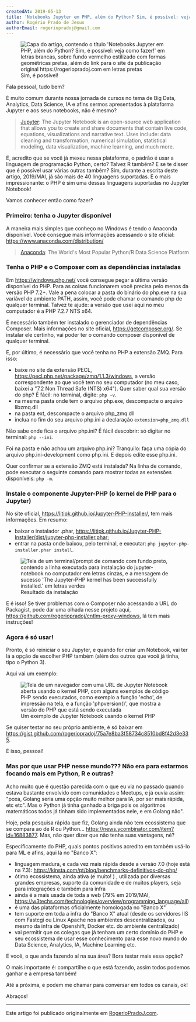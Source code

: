 ```yaml
---
createdAt: 2019-05-13
title: 'Notebooks Jupyter em PHP, além do Python? Sim, é possível: veja como fazer!'
author: Rogério Prado de Jesus
authorEmail: rogeriopradoj@gmail.com
---
```


<figure>
    <img title="Sim, é possível!" src="/assets/images/posts/2019-05-13-notebooks-jupyter-em-php-alem-do-python-sim-e-possivel-veja-como-fazer/13-notebooks-jupyter-em-php-alem-do-python-sim-e-possivel-veja-como-fazer-01.png" alt="Capa do artigo, contendo o título 'Notebooks Jupyter em PHP, além do Python? Sim, é possível: veja como fazer!' em letras brancas, sobre fundo vermelho estilizado com formas geométricas pretas, além do link para o site da publicação original https://rogeriopradoj.com em letras pretas">
    <figcaption>Sim, é possível!</figcaption>
</figure>

Fala pessoal, tudo bem?

É muito comum durante nossa jornada de cursos no tema de Big Data, Analytics, Data Science, IA e afins sermos apresentados à plataforma Jupyter e aos seus notebooks, não é mesmo?

> [Jupyter](https://jupyter.org/): The Jupyter Notebook is an open-source web application that allows you to create and share documents that contain live code, equations, visualizations and narrative text. Uses include: data cleaning and transformation, numerical simulation, statistical modeling, data visualization, machine learning, and much more.

E, acredito que se você já mexeu nessa plataforma, o padrão é usar a linguagem de programação Python, certo? Talvez R também? E se te disser que é possível usar várias outras também? Sim, durante a escrita deste artigo, 2019/MAI, já são mais de 40 linguagens suportadas. E o mais impressionante: o PHP é sim uma dessas linguagens suportadas no Jupyter Notebook!

Vamos conhecer então como fazer?

### Primeiro: tenha o Jupyter disponível

A maneira mais simples que conheço no Windows é tendo o Anaconda disponível. Você consegue mais informações acessando o site oficial: https://www.anaconda.com/distribution/

> [Anaconda](https://www.anaconda.com/): The World's Most Popular Python/R Data Science Platform

### Tenha o PHP e o Composer com as dependências instaladas

Em <https://windows.php.net/> você consegue pegar a última versão disponível do PHP. Para as coisas funcionarem você precisa pelo menos da versão PHP 7.2+. Vale a pena colocar a pasta do binário do php.exe na sua variável de ambiente PATH, assim, você pode chamar o comando php de qualquer terminal. Talvez te ajude: a versão que usei aqui no meu computador é a PHP 7.2.7 NTS x64.

É necessário também ter instalado o gerenciador de dependências Composer. Mais informações no site oficial, <https://getcomposer.org/>. Se instalar ele certinho, vai poder ter o comando composer disponível de qualquer terminal.

E, por último, é necessário que você tenha no PHP a extensão ZMQ. Para isso:

* baixe no site da extensão PECL, <https://pecl.php.net/package/zmq/1.1.3/windows>, a versão correspondente ao que você tem no seu computador (no meu caso, baixei a "7.2 Non Thread Safe (NTS) x64"). Quer saber qual sua versão do php? É fácil: no terminal, digite: `php -v`.
* na mesma pasta onde tem o arquivo php.exe, descompacte o arquivo libzmq.dll
* na pasta ext, descompacte o arquivo php_zmq.dll
* inclua no fim do seu arquivo php.ini a declaração `extension=php_zmq.dll`

Não sabe onde fica o arquivo php.ini? É fácil descobrir: só digitar no terminal: `php --ini`. 

Foi na pasta e não achou um arquivo php.ini? Tranquilo: faça uma cópia do arquivo php.ini-development como php.ini. E depois edite esse php.ini.

Quer confirmar se a extensão ZMQ está instalada? Na linha de comando, pode executar o seguinte comando para mostrar todas as extensões disponíveis: `php -m`.

### Instale o componente Jupyter-PHP (o kernel de PHP para o Jupyter)

No site oficial, <https://litipk.github.io/Jupyter-PHP-Installer/>, tem mais informações. Em resumo:

* baixar o instalador .phar, <https://litipk.github.io/Jupyter-PHP-Installer/dist/jupyter-php-installer.phar>;
* entrar na pasta onde baixou, pelo terminal, e executar: `php jupyter-php-installer.phar install`.

<figure>
    <img title="Resultado da instalação do Juptyer-notebook" src="/assets/images/posts/2019-05-13-notebooks-jupyter-em-php-alem-do-python-sim-e-possivel-veja-como-fazer/13-notebooks-jupyter-em-php-alem-do-python-sim-e-possivel-veja-como-fazer-03.png" alt="Tela de um terminal/prompt de comando com fundo preto, contendo a linha executada para instalação do jupyter-notebook no computador em letras cinzas, e a mensagem de sucesso 'The Jupyter-PHP kernel has been successfully installed.' em letras verdes">
    <figcaption>Resultado da instalação</figcaption>
</figure>

E é isso! Se tiver problemas com o Composer não acessando a URL do Packagist, pode dar uma olhada nesse projeto aqui, <https://github.com/rogeriopradoj/cntlm-proxy-windows>, lá tem mais instruções!

### Agora é só usar!

Pronto, é só reiniciar o seu Jupyter, e quando for criar um Notebook, vai ter lá a opção de escolher PHP também (além dos outros que você já tinha, tipo o Python 3).

Aqui vai um exemplo:

<figure>
    <img title="Um exemplo de Jupyter Notebook usando o kernel PHP" src="/assets/images/posts/2019-05-13-notebooks-jupyter-em-php-alem-do-python-sim-e-possivel-veja-como-fazer/13-notebooks-jupyter-em-php-alem-do-python-sim-e-possivel-veja-como-fazer-02.png" alt="Tela de um navegador com uma URL de Jupyter Notebook aberta usando o kernel PHP, com alguns exemplos de código PHP sendo executados, como exemplo a função 'echo', de impressão na tela, e a função 'phpversion()', que mostra a versão do PHP que está sendo executada">
    <figcaption>Um exemplo de Jupyter Notebook usando o kernel PHP</figcaption>
</figure>

Se quiser testar no seu próprio ambiente, é só baixar em <https://gist.github.com/rogeriopradoj/75a7e8ba3f58734c8510bd8f42d3e335>.

É isso, pessoal!

### Mas por que usar PHP nesse mundo??? Não era para estarmos focando mais em Python, R e outras?

Acho muito que é questão parecida com o que eu via no passado quando estava bastante envolvido com comunidades e Meetups, e já ouvia assim: "poxa, Golang seria uma opção muito melhor para IA, por ser mais rápida, etc etc". Mas o Python já tinha ganhado a briga pois os algoritmos matemáticos todos já tinham sido implementados nele, e em Golang não".

Hoje, pela pesquisa rápida que fiz, Golang ainda não tem ecossistema que se compara ao de R ou Python... <https://news.ycombinator.com/item?id=16883877>. Mas, não quer dizer que não tenha suas vantagens, né?

Especificamente do PHP, quais pontos positivos acredito em também usá-lo para ML e afins, aqui lá no "Banco X":

* linguagem madura, e cada vez mais rápida desde a versão 7.0 (hoje está na 7.3): <https://kinsta.com/pt/blog/benchmarks-definitivos-do-php/>
* ótimo ecossistema, ainda ativa (e muito! ) , utilizada por diversas grandes empresas, suporte da comunidade e de muitos players, seja para integrações e também para infra
* ainda é a mais usada de toda a web (79% em 2019/MAI, <https://w3techs.com/technologies/overview/programming_language/all>)
* é uma das plataformas oficialmente homologada no "Banco X"
* tem suporte em toda a infra do "Banco X" atual (desde os servidores IIS com Fastcgi ou Linux Apache nos ambientes descentralizados, ou mesmo da infra de Openshift, Docker etc. do ambiente centralizado)
* vai permitir que os colegas que já tenham um certo domínio do PHP e seu ecossistema de usar esse conhecimento para esse novo mundo do Data Science, Analytics, IA, Machine Learning etc.

E você, o que anda fazendo aí na sua área? Bora testar mais essa opção?

O mais importante é: compartilhe o que está fazendo, assim todos podemos ganhar e a empresa também!

Até a próxima, e podem me chamar para conversar em todos os canais, ok!

Abraços!

---

Este artigo foi publicado originalmente em [RogerioPradoJ.com](https://rogeriopradoj.com/).
